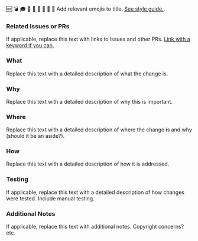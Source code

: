 :new: :bomb: :mortar_board: :memo: :robot: :lipstick: :bug: :telescope: :art: Add relevant emojis to title. [See style guide.](https://github.com/jameshughes89/cs102/blob/main/CONTRIBUTING.md#style-guidelines).


### Related Issues or PRs
If applicable, replace this text with links to issues and other PRs. [Link with a keyword if you can.](https://docs.github.com/en/issues/tracking-your-work-with-issues/creating-issues/linking-a-pull-request-to-an-issue)

### What
Replace this text with a detailed description of what the change is.

### Why
Replace this text with a detailed description of why this is important.

### Where
Replace this text with a detailed description of where the change is and why (should it be an aside?).

### How
Replace this text with a detailed description of how it is addressed.

### Testing
If applicable, replace this text with a detailed description of how changes were tested. Include manual testing.

### Additional Notes
If applicable, replace this text with additional notes. Copyright concerns? etc.
